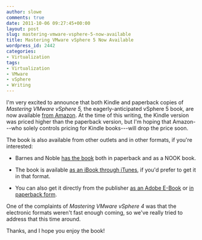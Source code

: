 ```yaml
---
author: slowe
comments: true
date: 2011-10-06 09:27:45+00:00
layout: post
slug: mastering-vmware-vsphere-5-now-available
title: Mastering VMware vSphere 5 Now Available
wordpress_id: 2442
categories:
- Virtualization
tags:
- Virtualization
- VMware
- vSphere
- Writing
---
```


I'm very excited to announce that both Kindle and paperback copies of _Mastering VMware vSphere 5,_ the eagerly-anticipated vSphere 5 book, are now available [from Amazon](http://www.amazon.com/Mastering-VMware-vSphere-Scott-Lowe/dp/0470890800). At the time of this writing, the Kindle version was priced higher than the paperback version, but I'm hoping that Amazon---who solely controls pricing for Kindle books---will drop the price soon.

The book is also available from other outlets and in other formats, if you're interested:

* Barnes and Noble [has the book](http://www.barnesandnoble.com/w/mastering-vmware-vsphere-5-scott-lowe/1104178103?ean=9780470890806&itm=1&usri=vsphere%2b5) both in paperback and as a NOOK book.

* The book is available [as an iBook through iTunes](http://itunes.apple.com/us/book/mastering-vmware-vsphere-5/id469623066?mt=11), if you'd prefer to get it in that format.

* You can also get it directly from the publisher [as an Adobe E-Book](http://www.wiley.com/WileyCDA/WileyTitle/productCd-1118180127.html) or [in paperback form](http://www.wiley.com/WileyCDA/WileyTitle/productCd-0470890800,miniSiteCd-SYBEX.html).

One of the complaints of _Mastering VMware vSphere 4_ was that the electronic formats weren't fast enough coming, so we've really tried to address that this time around.

Thanks, and I hope you enjoy the book!
